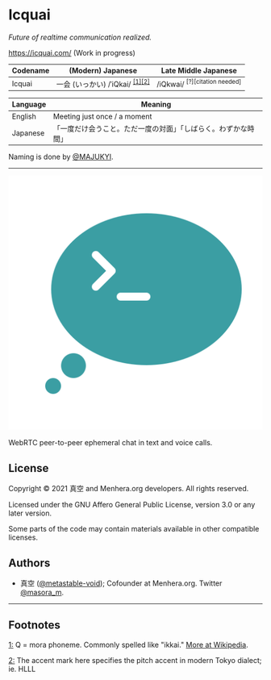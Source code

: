# Icquai

*Future of realtime communication realized.*

https://icquai.com/ (Work in progress)


Codename | (Modern) Japanese | Late Middle Japanese
---------|-------------------|----------------------
Icquai | 一会 (いっかい) /ˈiQkai/ <sup id="a1"><a href="#f1">[1]</a></sup><sup id="a2"><a href="#f2">[2]</a></sup> | /iQkwai/ <sup>[?][citation needed]</sup>

Language | Meaning
---------|---------
English | Meeting just once / a moment
Japanese | 「一度だけ会うこと。ただ一度の対面」「しばらく。わずかな時間」

Naming is done by [@MAJUKYI](https://github.com/MAJUKYI).

----

![Icquai icon](icon-0.svg)

WebRTC peer-to-peer ephemeral chat in text and voice calls.

## License

Copyright &copy; 2021 真空 and Menhera.org developers. All rights reserved.

Licensed under the GNU Affero General Public License, version 3.0 or any later version.

Some parts of the code may contain materials available in other compatible licenses.

## Authors

* 真空 ([@metastable-void](https://github.com/metastable-void)); Cofounder at Menhera.org. Twitter [@masora_m](https://twitter.com/intent/user?user_id=847315328744865793).

----

## Footnotes

<a href="#a1" id="f1">1:</a> Q = mora phoneme. Commonly spelled like "ikkai." [More at Wikipedia](https://en.wikipedia.org/wiki/Japanese_phonology#Gemination).

<a href="#a2" id="f2">2:</a> The accent mark here specifies the pitch accent in modern Tokyo dialect; ie. HLLL
